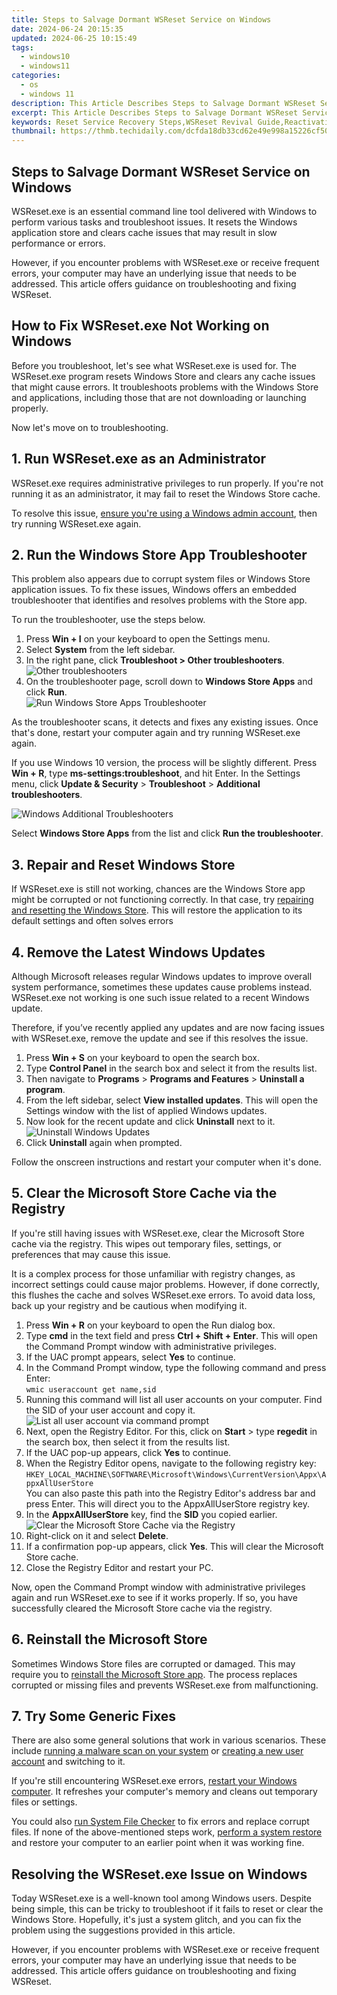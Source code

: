 ```yaml
---
title: Steps to Salvage Dormant WSReset Service on Windows
date: 2024-06-24 20:15:35
updated: 2024-06-25 10:15:49
tags:
  - windows10
  - windows11
categories:
  - os
  - windows 11
description: This Article Describes Steps to Salvage Dormant WSReset Service on Windows
excerpt: This Article Describes Steps to Salvage Dormant WSReset Service on Windows
keywords: Reset Service Recovery Steps,WSReset Revival Guide,Reactivating Dormant Sysreset,WinWSReset Service Restore,System Reset on Windows,Reactivate Windows Service,WSReset Activation Methods
thumbnail: https://thmb.techidaily.com/dcfda18db33cd62e49e998a15226cf50935f6371594750217f925e9fab66f62b.jpg
---
```


## Steps to Salvage Dormant WSReset Service on Windows

 WSReset.exe is an essential command line tool delivered with Windows to perform various tasks and troubleshoot issues. It resets the Windows application store and clears cache issues that may result in slow performance or errors.

 However, if you encounter problems with WSReset.exe or receive frequent errors, your computer may have an underlying issue that needs to be addressed. This article offers guidance on troubleshooting and fixing WSReset.

## How to Fix WSReset.exe Not Working on Windows

 Before you troubleshoot, let's see what WSReset.exe is used for. The WSReset.exe program resets Windows Store and clears any cache issues that might cause errors. It troubleshoots problems with the Windows Store and applications, including those that are not downloading or launching properly.

 Now let's move on to troubleshooting.

## 1\. Run WSReset.exe as an Administrator

 WSReset.exe requires administrative privileges to run properly. If you're not running it as an administrator, it may fail to reset the Windows Store cache.

 To resolve this issue, [ensure you're using a Windows admin account](https://www.makeuseof.com/check-windows-account-admin-rights/), then try running WSReset.exe again.

## 2\. Run the Windows Store App Troubleshooter

 This problem also appears due to corrupt system files or Windows Store application issues. To fix these issues, Windows offers an embedded troubleshooter that identifies and resolves problems with the Store app.

 To run the troubleshooter, use the steps below.

1. Press **Win + I** on your keyboard to open the Settings menu.
2. Select **System** from the left sidebar.
3. In the right pane, click **Troubleshoot > Other troubleshooters**.  
![Other troubleshooters](https://static1.makeuseofimages.com/wordpress/wp-content/uploads/2023/05/other-troubleshooters.jpg)
4. On the troubleshooter page, scroll down to **Windows Store Apps** and click **Run**.  
![Run Windows Store Apps Troubleshooter](https://static1.makeuseofimages.com/wordpress/wp-content/uploads/2023/05/run-windows-store-apps-troubleshooter.jpg)

 As the troubleshooter scans, it detects and fixes any existing issues. Once that's done, restart your computer again and try running WSReset.exe again.

 If you use Windows 10 version, the process will be slightly different. Press **Win + R**, type **ms-settings:troubleshoot**, and hit Enter. In the Settings menu, click **Update & Security** \> **Troubleshoot** \> **Additional troubleshooters**.

![Windows Additional Troubleshooters](https://static1.makeuseofimages.com/wordpress/wp-content/uploads/2022/06/Windows-Additional-Troubleshooters.jpg)

 Select **Windows Store Apps** from the list and click **Run the troubleshooter**.

## 3\. Repair and Reset Windows Store

 If WSReset.exe is still not working, chances are the Windows Store app might be corrupted or not functioning correctly. In that case, try [repairing and resetting the Windows Store](https://www.makeuseof.com/windows-10-11-reset-microsoft-store/). This will restore the application to its default settings and often solves errors

## 4\. Remove the Latest Windows Updates

 Although Microsoft releases regular Windows updates to improve overall system performance, sometimes these updates cause problems instead. WSReset.exe not working is one such issue related to a recent Windows update.

 Therefore, if you’ve recently applied any updates and are now facing issues with WSReset.exe, remove the update and see if this resolves the issue.

1. Press **Win + S** on your keyboard to open the search box.
2. Type **Control Panel** in the search box and select it from the results list.
3. Then navigate to **Programs** \> **Programs and Features** \> **Uninstall a program**.
4. From the left sidebar, select **View installed updates**. This will open the Settings window with the list of applied Windows updates.
5. Now look for the recent update and click **Uninstall** next to it.  
![Uninstall Windows Updates](https://static1.makeuseofimages.com/wordpress/wp-content/uploads/2023/06/uninstall-windows-updates.jpg)
6. Click **Uninstall** again when prompted.

 Follow the onscreen instructions and restart your computer when it's done.

## 5\. Clear the Microsoft Store Cache via the Registry

 If you're still having issues with WSReset.exe, clear the Microsoft Store cache via the registry. This wipes out temporary files, settings, or preferences that may cause this issue.

 It is a complex process for those unfamiliar with registry changes, as incorrect settings could cause major problems. However, if done correctly, this flushes the cache and solves WSReset.exe errors. To avoid data loss, back up your registry and be cautious when modifying it.

1. Press **Win + R** on your keyboard to open the Run dialog box.
2. Type **cmd** in the text field and press **Ctrl + Shift + Enter**. This will open the Command Prompt window with administrative privileges.
3. If the UAC prompt appears, select **Yes** to continue.
4. In the Command Prompt window, type the following command and press Enter:  
`wmic useraccount get name,sid`
5. Running this command will list all user accounts on your computer. Find the SID of your user account and copy it.  
![List all user account via command prompt](https://static1.makeuseofimages.com/wordpress/wp-content/uploads/2023/07/list-all-user-account-via-command-prompt.jpg)
6. Next, open the Registry Editor. For this, click on **Start** \> type **regedit** in the search box, then select it from the results list.
7. If the UAC pop-up appears, click **Yes** to continue.
8. When the Registry Editor opens, navigate to the following registry key:  
`HKEY_LOCAL_MACHINE\SOFTWARE\Microsoft\Windows\CurrentVersion\Appx\AppxAllUserStore`  
 You can also paste this path into the Registry Editor's address bar and press Enter. This will direct you to the AppxAllUserStore registry key.
9. In the **AppxAllUserStore** key, find the **SID** you copied earlier.  
![Clear the Microsoft Store Cache via the Registry](https://static1.makeuseofimages.com/wordpress/wp-content/uploads/2023/07/clear-the-microsoft-store-cache-via-the-registry.jpg)
10. Right-click on it and select **Delete**.
11. If a confirmation pop-up appears, click **Yes**. This will clear the Microsoft Store cache.
12. Close the Registry Editor and restart your PC.

 Now, open the Command Prompt window with administrative privileges again and run WSReset.exe to see if it works properly. If so, you have successfully cleared the Microsoft Store cache via the registry.

## 6\. Reinstall the Microsoft Store

 Sometimes Windows Store files are corrupted or damaged. This may require you to [reinstall the Microsoft Store app](https://www.makeuseof.com/remove-reinstall-microsoft-store-windows-11/). The process replaces corrupted or missing files and prevents WSReset.exe from malfunctioning.

## 7\. Try Some Generic Fixes

 There are also some general solutions that work in various scenarios. These include [running a malware scan on your system](https://www.makeuseof.com/scan-for-viruses-without-buying-antivirus-software/) or [creating a new user account](https://www.makeuseof.com/windows-11-create-local-user-account/) and switching to it.

 If you're still encountering WSReset.exe errors, [restart your Windows computer](https://www.makeuseof.com/windows-restart-methods/). It refreshes your computer's memory and cleans out temporary files or settings.

 You could also [run System File Checker](https://www.makeuseof.com/system-file-checker-sfc-windows/) to fix errors and replace corrupt files. If none of the above-mentioned steps work, [perform a system restore](https://www.makeuseof.com/use-system-restore-windows/) and restore your computer to an earlier point when it was working fine.

## Resolving the WSReset.exe Issue on Windows

 Today WSReset.exe is a well-known tool among Windows users. Despite being simple, this can be tricky to troubleshoot if it fails to reset or clear the Windows Store. Hopefully, it's just a system glitch, and you can fix the problem using the suggestions provided in this article.

 However, if you encounter problems with WSReset.exe or receive frequent errors, your computer may have an underlying issue that needs to be addressed. This article offers guidance on troubleshooting and fixing WSReset.
